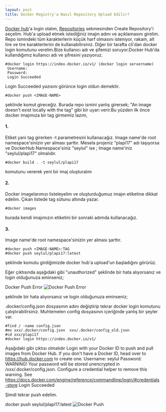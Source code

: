 ```yaml
---
layout: post
title: Docker Registry'a Nasıl Repository Upload Edilir?
---
```

 [Docker hub](https://hub.docker.com/)'a login olalım, [Repositories](https://cloud.docker.com/repository/list) sekmesinden Create Repository'i seçelim. Hub'a upload etmek istediğiniz imajın adını ve açıklamasını girelim. Repo ismindeki tüm karakterlerin küçük harf olmasını isteniyor, rakam, alt tire ve tire karakterlerini de kullanabilirsiniz.
 Diğer bir tarafta cli'dan docker login komutunu verelim.Bize kullanıcı adı ve şifemizi soruyor.Docker Hub'da kullandığımız kullanıcı adı ve şifresini yazıyoruz.

	#docker login https://index.docker.io/v1/ (docker login servername)
	 Username:
	 Password:
	 Login Succeeded 
 Login Succeeded yazısını görünce login oldun demektir.

	#docker push <IMAGE-NAME>

şeklinde komut gireceğiz. Burada repo ismini yanlış girersek; "An image doesn't exist locally with the tag" gibi bir uyarı verir.Bu yüzden ilk önce docker imajımıza bir tag girmemiz lazım,  

#### 1.

 Etiket yani tag girerken -t parametresini kullanacağız. Image name'de root namespace'sinizin yer alması şarttır. Mesela projeniz "plapi17" adı taşıyorsa ve DockerHub Namespace'siniz "seylul" ise ; Image name'iniz "seylul/plapi17" olmalıdır.

	#docker build . -t seylul/plapi17  
 komutunu vererek yeni bir imaj oluşturalım
#### 2.
 
 Docker imagelarımızı listeleyelim ve oluşturduğumuz imajın etiketine dikkat edelim. Çıkan listede tag sütunu altında yazar.

	#docker images 
burada kendi imajımızın etiketini bir sonraki adımda kullanacağız.

#### 3.

Image name'de root namespace'sinizin yer alması şarttır.

	#docker push <IMAGE-NAME>:TAG 
	#docker push seylul/plapi17:latest 

şeklinde komutu girdiğimizde docker hub'a upload'un başladığını görürüz.

Eğer çıktısında aşağıdaki gibi "unauthorized" şeklinde bir hata alıyorsanız ve login olduğunuza eminseniz;

 Docker Push Error
 ![Docker Push Error](https://github.com/Seylul/seylul.github.io/blob/master/images/dockerpush_error.PNG)

şeklinde bir hata alıyorsanız ve login olduğunuza eminseniz;

.docker/config.json dosyasının adını değiştirip tekrar docker login komutunu çalıştırabilirsiniz. Muhtemelen config dosyasının içeriğinde yanlış bir şeyler var.

	#find / -name config.json
	#mv xxx/.docker/config.json  xxx/.docker/config_old.json
	#cd xxx/plapi17
	#docker login https://index.docker.io/v1/
Aşağıdaki gibi çıktısı olmalıdır
	Login with your Docker ID to push and pull images from Docker Hub. 
	If you don't have a Docker ID, head over to https://hub.docker.com to create one.
	Username: seylul
	Password:
	WARNING! Your password will be stored unencrypted in /xxx/.docker/config.json.
	Configure a credential helper to remove this warning. 
	See https://docs.docker.com/engine/reference/commandline/login/#credentials-store
	Login Succeeded

Şimdi tekrar push edelim.

 docker push seylul/plapi17:latest
 ![Docker Push](https://github.com/Seylul/seylul.github.io/blob/master/images/dockerpush.PNG)
 
